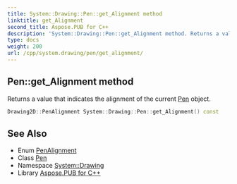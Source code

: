 ```yaml
---
title: System::Drawing::Pen::get_Alignment method
linktitle: get_Alignment
second_title: Aspose.PUB for C++
description: 'System::Drawing::Pen::get_Alignment method. Returns a value that indicates the alignment of the current Pen object in C++.'
type: docs
weight: 200
url: /cpp/system.drawing/pen/get_alignment/
---
```

## Pen::get_Alignment method


Returns a value that indicates the alignment of the current [Pen](../) object.

```cpp
Drawing2D::PenAlignment System::Drawing::Pen::get_Alignment() const
```

## See Also

* Enum [PenAlignment](../../../system.drawing.drawing2d/penalignment/)
* Class [Pen](../)
* Namespace [System::Drawing](../../)
* Library [Aspose.PUB for C++](../../../)
